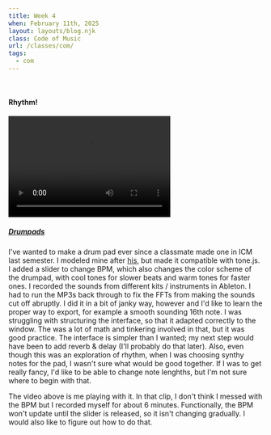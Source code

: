 ```yaml
---
title: Week 4
when: February 11th, 2025
layout: layouts/blog.njk
class: Code of Music
url: /classes/com/
tags:
  - com
---
```


<br>

#### Rhythm!

<div>
  <div class="vid-aud">
  <video width="320" height="200" controls>
  <source src="https://cdn.glitch.me/d7ac8ce9-d6b5-4915-b92c-e6f0bf0d0c29/IMG_6308.mov?v=1740367198717" >
Your browser does not support the video tag.
</video><h5>
    <a target="_blank" href="https://editor.p5js.org/oliviaemlee/sketches/YIxktzOSy"><i>Drumpads</i></a>
  </h5>
  </div>
</div>

I've wanted to make a drum pad ever since a classmate made one in ICM last semester. I modeled mine after
<a target="_blank" href="https://coral-feverfew-6ba.notion.site/Sound-1413c51e8cc7804c97a6da84524fadd3">his</a>, but made it compatible with tone.js.
I added a slider to change BPM, which also changes the color scheme of the drumpad, with cool tones for slower beats and warm tones for faster ones. I recorded
the sounds from different kits / instruments in Ableton. I had to run the MP3s back through to fix the FFTs from making the sounds cut off abruptly. I did it in a bit of janky way, however
and I'd like to learn the proper way to export, for example a smooth sounding 16th note. I was struggling with structuring the interface, so that it
adapted correctly to the window. The was a lot of math and tinkering involved in that, but it was good practice. The interface is simpler than I wanted; my next step would have been to add reverb & delay (I'll probably do that later).
Also, even though this was an exploration of rhythm, when I was choosing synthy notes for the pad, I wasn't sure what would be good together. If I was to get really fancy, I'd like to be able to change note lenghths, but I'm not
sure where to begin with that. 

The video above is me playing with it. In that clip, I don't think I messed with the BPM but I recorded myself for about 6 minutes. Functionally, the BPM won't update until the slider is released, so it isn't changing gradually. I would also like to figure out how to do that. 

